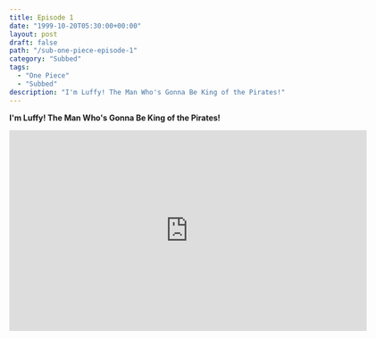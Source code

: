 ```yaml
---
title: Episode 1
date: "1999-10-20T05:30:00+00:00"
layout: post
draft: false
path: "/sub-one-piece-episode-1"
category: "Subbed"
tags:
  - "One Piece"
  - "Subbed"
description: "I'm Luffy! The Man Who's Gonna Be King of the Pirates!"
---
```

**I'm Luffy! The Man Who's Gonna Be King of the Pirates!**

<iframe width="640" height="360" src="https://www.fembed.com/v/6mo2y4l0dvr" frameborder="0" marginwidth=0 marginheight=0 scrolling=no allowfullscreen></iframe>